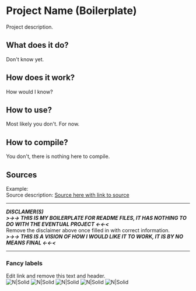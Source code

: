 # Project Name (Boilerplate)
Project description.
## What does it do?
Don't know yet.
## How does it work?
How would I know?
## How to use?
Most likely you don't. For now.
## How to compile?
You don't, there is nothing here to compile.
## Sources
Example:<br/>
Source description: [Source here with link to source](https://www.youtube.com/watch?v=dQw4w9WgXcQ)<br/>

---
***DISCLAMER(S)***<br/>
***>->-> THIS IS MY BOILERPLATE FOR README FILES, IT HAS NOTHING TO DO WITH THE EVENTUAL PROJECT <-<-<***<br/>
Remove the disclaimer above once filled in with correct information.<br/>
***>->-> THIS IS A VISION OF HOW I WOULD LIKE IT TO WORK, IT IS BY NO MEANS FINAL <-<-<***<br/>

---
### Fancy labels
Edit link and remove this text and header.<br/>
![N|Solid](https://img.shields.io/github/last-commit/LennyIndustries/ProjectName) ![N|Solid](https://img.shields.io/github/repo-size/LennyIndustries/ProjectName) ![N|Solid](https://img.shields.io/tokei/lines/github/LennyIndustries/ProjectName) ![N|Solid](https://img.shields.io/github/issues/LennyIndustries/ProjectName) ![N|Solid](https://img.shields.io/github/issues-pr/LennyIndustries/ProjectName)
